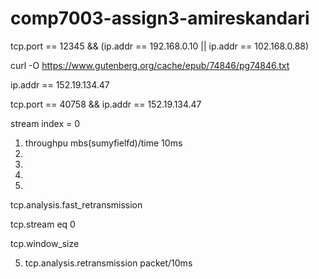 # comp7003-assign3-amireskandari



tcp.port == 12345 && (ip.addr == 192.168.0.10 || ip.addr == 102.168.0.88)

curl -O https://www.gutenberg.org/cache/epub/74846/pg74846.txt

ip.addr == 152.19.134.47

tcp.port == 40758 && ip.addr == 152.19.134.47

stream index = 0



1. throughpu mbs(sumyfielfd)/time 10ms
2.
3. 
4.
5.


  tcp.analysis.fast_retransmission

tcp.stream eq 0

tcp.window_size




5. tcp.analysis.retransmission packet/10ms
